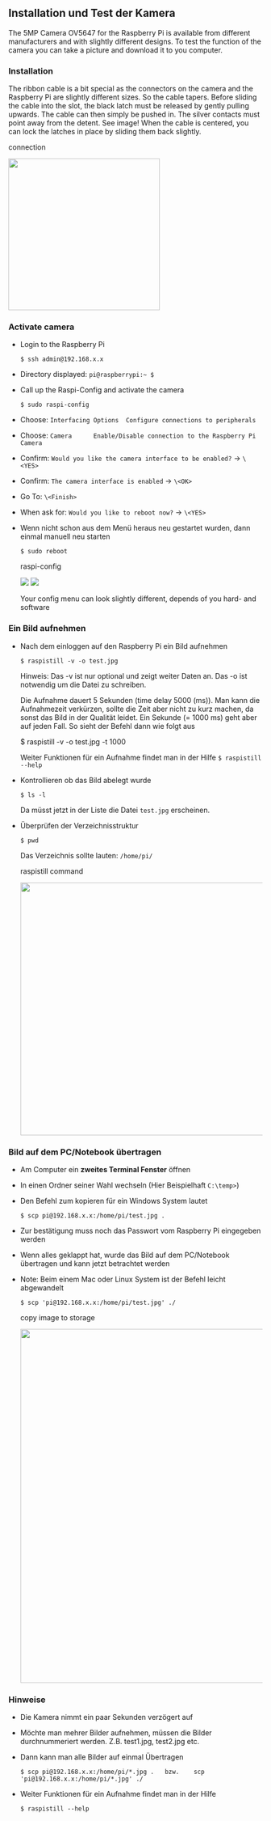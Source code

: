 ##  Installation und Test der Kamera

The 5MP Camera OV5647 for the Raspberry Pi is available from different manufacturers and with slightly different designs.
To test the function of the camera you can take a picture and download it to you computer.

### Installation

The ribbon cable is a bit special as the connectors on the camera and the Raspberry Pi are slightly different sizes. So the cable tapers.
Before sliding the cable into the slot, the black latch must be released by gently pulling upwards.
The cable can then simply be pushed in. The silver contacts must point away from the detent. See image!
When the cable is centered, you can lock the latches in place by sliding them back slightly.  

connection

<img src="https://i.imgur.com/exqHrU4.jpg" width="300">

### Activate camera

- Login to the Raspberry Pi

      $ ssh admin@192.168.x.x
      
- Directory displayed: `pi@raspberrypi:~ $`
    
- Call up the Raspi-Config and activate the camera

      $ sudo raspi-config
    
- Choose: `Interfacing Options  Configure connections to peripherals` 
- Choose: `Camera      Enable/Disable connection to the Raspberry Pi Camera`
- Confirm: `Would you like the camera interface to be enabled?` -> `\<YES>` 
- Confirm: `The camera interface is enabled` -> `\<OK>`
- Go To: `\<Finish>`
- When ask for: `Would you like to reboot now?` -> `\<YES>`
- Wenn nicht schon aus dem Menü heraus neu gestartet wurden, dann einmal manuell neu starten 

      $ sudo reboot
      
  raspi-config
  
  ![](https://i.imgur.com/h5geHZk.png)
  ![](https://i.imgur.com/M0DIO6i.png)
  
  Your config menu can look slightly different, depends of you hard- and software
      
### Ein Bild aufnehmen 

- Nach dem einloggen auf den Raspberry Pi ein Bild aufnehmen 

      $ raspistill -v -o test.jpg

  Hinweis: Das -v ist nur optional und zeigt weiter Daten an. Das -o ist notwendig um die Datei zu schreiben.
  
  Die Aufnahme dauert 5 Sekunden (time delay 5000 (ms)). Man kann die Aufnahmezeit verkürzen, sollte die Zeit aber nicht zu kurz machen, da sonst das Bild in der Qualität leidet. Ein Sekunde (= 1000 ms) geht aber auf jeden Fall. So sieht der Befehl dann wie folgt aus
    
   $ raspistill -v -o test.jpg -t 1000
   
  Weiter Funktionen für ein Aufnahme findet man in der Hilfe `$ raspistill --help`
  
- Kontrollieren ob das Bild abelegt wurde

      $ ls -l
      
  Da müsst jetzt in der Liste die Datei `test.jpg` erscheinen.
  
- Überprüfen der Verzeichnisstruktur

      $ pwd
   
  Das Verzeichnis sollte lauten: `/home/pi/`
  
  raspistill command

   <img src="https://i.imgur.com/VdU17HW.png" width="500">
  
 ### Bild auf dem PC/Notebook übertragen
 
 - Am Computer ein **zweites Terminal Fenster** öffnen 
 - In einen Ordner seiner Wahl wechseln (Hier Beispielhaft `C:\temp>`)
 - Den Befehl zum kopieren für ein Windows System lautet

       $ scp pi@192.168.x.x:/home/pi/test.jpg .
      
 - Zur bestätigung muss noch das Passwort vom Raspberry Pi eingegeben werden

 - Wenn alles geklappt hat, wurde das Bild auf dem PC/Notebook übertragen und kann jetzt betrachtet werden
      
 - Note: Beim einem Mac oder Linux System ist der Befehl leicht abgewandelt

       $ scp 'pi@192.168.x.x:/home/pi/test.jpg' ./
       
   copy image to storage

   <img src="https://i.imgur.com/J19kInz.png" width="700">
      
### Hinweise

- Die Kamera nimmt ein paar Sekunden verzögert auf
- Möchte man mehrer Bilder aufnehmen, müssen die Bilder durchnummeriert werden. Z.B. test1.jpg, test2.jpg etc.
- Dann kann man alle Bilder auf einmal Übertragen 

      $ scp pi@192.168.x.x:/home/pi/*.jpg .   bzw.    scp 'pi@192.168.x.x:/home/pi/*.jpg' ./
      
- Weiter Funktionen für ein Aufnahme findet man in der Hilfe

      $ raspistill --help





